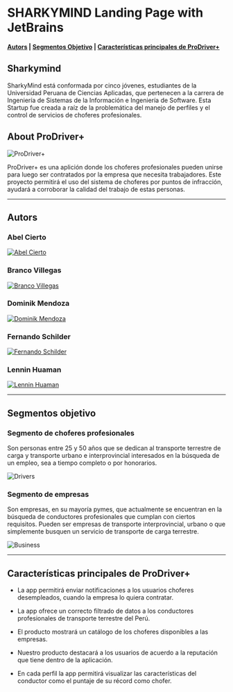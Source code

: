 # SHARKYMIND Landing Page with JetBrains

**[Autors](#autors) | [Segmentos Objetivo](#segmentos-objetivo) | [Características principales de ProDriver+](#características-principales-de-prodriver)**

## Sharkymind

SharkyMind está conformada por cinco jóvenes, estudiantes de la Universidad Peruana de Ciencias Aplicadas, que pertenecen a la carrera de Ingeniería de Sistemas de la Información e Ingeniería de Software. Esta Startup fue creada a raíz de la problemática del manejo de perfiles y el control de servicios de choferes profesionales.

## About ProDriver+

![ProDriver+](https://github.com/SharkyMind-upc-pre-202201-si385-si41/sharky-mind-project-landing-page/blob/master/public/assets/images/logoprodriver.png)

ProDriver+ es una aplición donde los choferes profesionales pueden unirse para luego ser contratados por la empresa que necesita trabajadores. Este proyecto permitirá el uso del sistema de choferes por puntos de infracción, ayudará a corroborar la calidad del trabajo de estas personas.

---

## Autors

### Abel Cierto
[![Abel Cierto](https://github.com/SharkyMind-upc-pre-202201-si385-si41/sharky-mind-project-landing-page/blob/master/public/assets/images/AbelCierto.png)](https://www.linkedin.com/in/abel-cierto-espiritu-b0140820b/) 

### Branco Villegas
[![Branco Villegas](https://github.com/SharkyMind-upc-pre-202201-si385-si41/sharky-mind-project-landing-page/blob/master/public/assets/images/BrancoVillegas.png)](https://www.linkedin.com/in/branco-villegas-peralta-9b4195242) 

### Dominik Mendoza
[![Dominik Mendoza](https://github.com/SharkyMind-upc-pre-202201-si385-si41/sharky-mind-project-landing-page/blob/master/public/assets/images/DominikMendoza.png)](https://www.linkedin.com/in/dominik-mendoza-ramos-91496a224/) 

### Fernando Schilder
[![Fernando Schilder](https://github.com/SharkyMind-upc-pre-202201-si385-si41/sharky-mind-project-landing-page/blob/master/public/assets/images/FernandoSchilder.png)](https://www.linkedin.com/in/fernando-schilder-hervias-81065b213/) 

### Lennin Huaman
[![Lennin Huaman](https://github.com/SharkyMind-upc-pre-202201-si385-si41/sharky-mind-project-landing-page/blob/master/public/assets/images/LenninHuaman.png)](https://www.linkedin.com/in/lennin-huaman-b05210242/) 

---

## Segmentos objetivo

### Segmento de choferes profesionales
Son personas entre 25 y 50 años que se dedican al transporte terrestre de carga y transporte urbano e interprovincial interesados en la búsqueda de un empleo, sea a tiempo completo o por honorarios.

![Drivers](https://github.com/SharkyMind-upc-pre-202201-si385-si41/sharky-mind-project-landing-page/blob/master/public/assets/images/chofer.png)

### Segmento de empresas
Son empresas, en su mayoría pymes, que actualmente se encuentran en la búsqueda de conductores profesionales que cumplan con ciertos requisitos. Pueden ser empresas de transporte interprovincial, urbano o que simplemente busquen un servicio de transporte de carga terrestre. 

![Business](https://github.com/SharkyMind-upc-pre-202201-si385-si41/sharky-mind-project-landing-page/blob/master/public/assets/images/meeting.png)

---
## Características principales de ProDriver+

- La app permitirá enviar notificaciones a los usuarios choferes desempleados, cuando la empresa lo quiera contratar.

- La app ofrece un correcto filtrado de datos a los conductores profesionales de transporte terrestre del Perú.

- El producto mostrará un catálogo de los choferes disponibles a las empresas.

- Nuestro producto destacará a los usuarios de acuerdo a la reputación que tiene dentro de la aplicación.

- En cada perfil la app permitirá visualizar las características del conductor como el puntaje de su récord como chofer.
